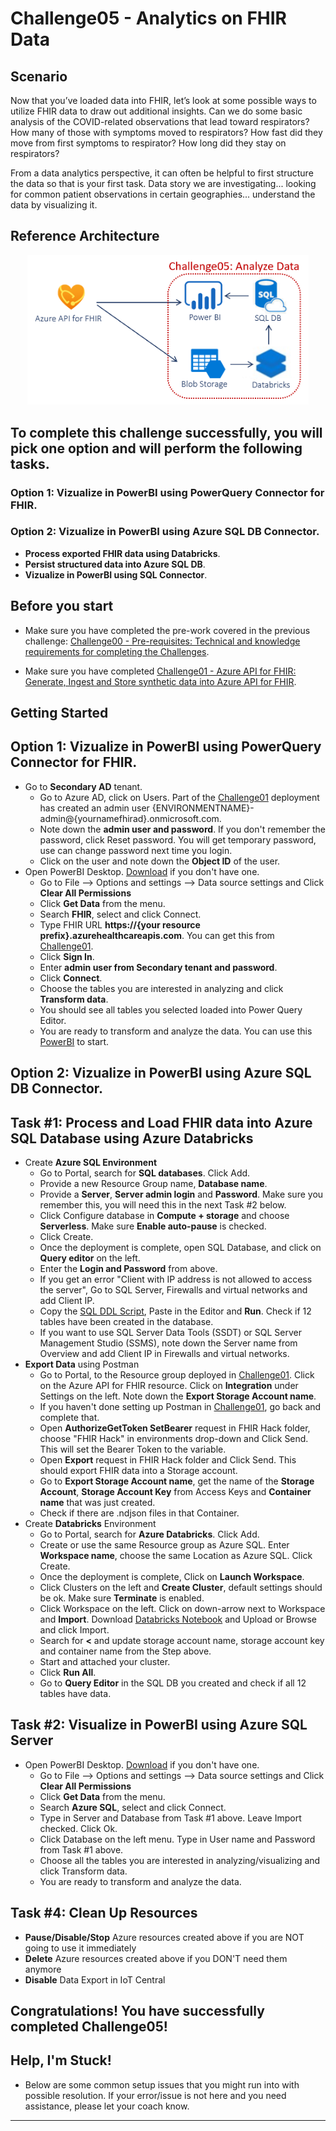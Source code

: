 # Challenge05 - Analytics on FHIR Data

## Scenario
Now that you’ve loaded data into FHIR, let’s look at some possible ways to utilize FHIR data to draw out additional insights. Can we do some basic analysis of the COVID-related observations that lead toward respirators? How many of those with symptoms moved to respirators? How fast did they move from first symptoms to respirator? How long did they stay on respirators?

From a data analytics perspective, it can often be helpful to first structure the data so that is your first task. Data story we are investigating... looking for common patient observations in certain geographies... understand the data by visualizing it. 

## Reference Architecture
<center><img src="../images/challenge05-architecture.png" width="450"></center>


## To complete this challenge successfully, you will pick one option and will perform the following tasks.

### Option 1: Vizualize in PowerBI using PowerQuery Connector for FHIR. 
### Option 2: Vizualize in PowerBI using Azure SQL DB Connector.
   * **Process exported FHIR data using Databricks**. 
   * **Persist structured data into Azure SQL DB**.
   * **Vizualize in PowerBI using SQL Connector**.

## Before you start

* Make sure you have completed the pre-work covered in the previous challenge: [Challenge00 - Pre-requisites: Technical and knowledge requirements for completing the Challenges](../Challenge00-Prerequistes/ReadMe.md).

* Make sure you have completed [Challenge01 - Azure API for FHIR: Generate, Ingest and Store synthetic data into Azure API for FHIR](../Challenge01-AzureAPIforFHIR/ReadMe.md).

## Getting Started

## Option 1: Vizualize in PowerBI using PowerQuery Connector for FHIR.
* Go to **Secondary AD** tenant. 
   * Go to Azure AD, click on Users. Part of the [Challenge01](../Challenge01-AzureAPIforFHIR/ReadMe.md) deployment has created an admin user {ENVIRONMENTNAME}-admin@{yournamefhirad}.onmicrosoft.com. 
   * Note down the **admin user and password**. If you don't remember the password, click Reset password. You will get temporary password, use can change password next time you login.
   * Click on the user and note down the **Object ID** of the user.
* Open PowerBI Desktop. [Download](https://powerbi.microsoft.com/en-us/downloads/) if you don't have one.
   * Go to File --> Options and settings --> Data source settings and Click **Clear All Permissions** 
   * Click **Get Data** from the menu.
   * Search **FHIR**, select and click Connect.
   * Type FHIR URL **https://{your resource prefix}.azurehealthcareapis.com**. You can get this from [Challenge01](../Challenge01-AzureAPIforFHIR/ReadMe.md).
   * Click **Sign In**.
   * Enter **admin user from Secondary tenant and password**.
   * Click **Connect**.
   * Choose the tables you are interested in analyzing and click **Transform data**.
   * You should see all tables you selected loaded into Power Query Editor.
   * You are ready to transform and analyze the data. You can use this [PowerBI](./PowerBI%20-%20PowerQuery%20Connector%20for%20FHIR.pbix) to start.

## Option 2: Vizualize in PowerBI using Azure SQL DB Connector.
## Task #1: Process and Load FHIR data into Azure SQL Database using Azure Databricks
* Create **Azure SQL Environment**
   * Go to Portal, search for **SQL databases**. Click Add. 
   * Provide a new Resource Group name, **Database name**.
   * Provide a **Server**, **Server admin login** and **Password**. Make sure you remember this, you will need this in the next Task #2 below.
   * Click Configure database in **Compute + storage** and choose **Serverless**. Make sure **Enable auto-pause** is checked.
   * Click Create. 
   * Once the deployment is complete, open SQL Database, and click on **Query editor** on the left.
   * Enter the **Login and Password** from above.
   * If you get an error "Client with IP address is not allowed to access the server", Go to SQL Server, Firewalls and virtual networks and add Client IP.
   * Copy the [SQL DDL Script](./SQL%20DDL%20Script.txt), Paste in the Editor and **Run**. Check if 12 tables have been created in the database.
   * If you want to use SQL Server Data Tools (SSDT) or SQL Server Management Studio (SSMS), note down the Server name from Overview and add Client IP in Firewalls and virtual networks.
* **Export Data** using Postman
   * Go to Portal, to the Resource group deployed in [Challenge01](../Challenge01-AzureAPIforFHIR/ReadMe.md). Click on the Azure API for FHIR resource. Click on **Integration** under Settings on the left. Note down the **Export Storage Account name**.
   * If you haven't done setting up Postman in [Challenge01](../Challenge01-AzureAPIforFHIR/ReadMe.md), go back and complete that. 
   * Open **AuthorizeGetToken SetBearer** request in FHIR Hack folder, choose "FHIR Hack" in environments drop-down and Click Send. This will set the Bearer Token to the variable.
   * Open **Export** request in FHIR Hack folder and Click Send. This should export FHIR data into a Storage account.
   * Go to **Export Storage Account name**, get the name of the **Storage Account**, **Storage Account Key** from Access Keys and **Container name** that was just created.
   * Check if there are .ndjson files in that Container.
* Create **Databricks** Environment
   * Go to Portal, search for **Azure Databricks**. Click Add. 
   * Create or use the same Resource group as Azure SQL. Enter **Workspace name**, choose the same Location as Azure SQL. Click Create.
   * Once the deployment is complete, Click on **Launch Workspace**.
   * Click Clusters on the left and **Create Cluster**, default settings should be ok. Make sure **Terminate** is enabled.
   * Click Workspace on the left. Click on down-arrow next to Workspace and **Import**. Download [Databricks Notebook](./fhirhackdatabrickstemplate.dbc) and Upload or Browse and click Import.
   * Search for **<** and update storage account name, storage account key and container name from the Step above.
   * Start and attached your cluster.
   * Click **Run All**.
   * Go to **Query Editor** in the SQL DB you created and check if all 12 tables have data.

## Task #2: Visualize in PowerBI using Azure SQL Server 
* Open PowerBI Desktop. [Download](https://powerbi.microsoft.com/en-us/downloads/) if you don't have one.
   * Go to File --> Options and settings --> Data source settings and Click **Clear All Permissions** 
   * Click **Get Data** from the menu.
   * Search **Azure SQL**, select and click Connect.
   * Type in Server and Database from Task #1 above. Leave Import checked. Click Ok.
   * Click Database on the left menu. Type in User name and Password from Task #1 above.
   * Choose all the tables you are interested in analyzing/visualizing and click Transform data.
   * You are ready to transform and analyze the data.


## Task #4: Clean Up Resources
* **Pause/Disable/Stop** Azure resources created above if you are NOT going to use it immediately
* **Delete** Azure resources created above if you DON'T need them anymore
* **Disable** Data Export in IoT Central


## Congratulations! You have successfully completed Challenge05!

## Help, I'm Stuck!
* Below are some common setup issues that you might run into with possible resolution. If your error/issue is not here and you need assistance, please let your coach know.

***

